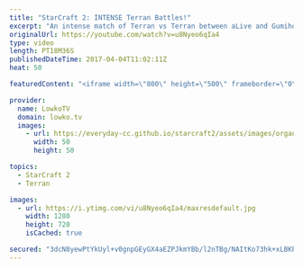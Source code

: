 ```yaml
---
title: "StarCraft 2: INTENSE Terran Battles!"
excerpt: "An intense match of Terran vs Terran between aLive and Gumiho. Subscribe for more videos: http://lowko.tv/youtube Stealth Assassins: https://goo.gl/Le7PJ3  In this match of Terran vs Terran we see quite the variety of build orders. One player focuses on a more macro focused strategy, where as the other"
originalUrl: https://youtube.com/watch?v=u8Nyeo6qIa4
type: video
length: PT18M36S
publishedDateTime: 2017-04-04T11:02:11Z
heat: 50

featuredContent: "<iframe width=\"800\" height=\"500\" frameborder=\"0\" src=\"https://www.youtube.com/embed/u8Nyeo6qIa4\" allow=\"accelerometer; autoplay; encrypted-media; gyroscope; picture-in-picture\" allowfullscreen></iframe>"

provider:
  name: LowkoTV
  domain: lowko.tv
  images:
    - url: https://everyday-cc.github.io/starcraft2/assets/images/organizations/lowko.tv-50x50.jpg
      width: 50
      height: 50

topics:
  - StarCraft 2
  - Terran

images:
  - url: https://i.ytimg.com/vi/u8Nyeo6qIa4/maxresdefault.jpg
    width: 1280
    height: 720
    isCached: true

secured: "3dcN8yewPtYkUyl+v0gnpGEyGX4aEZPJkmYBb/l2nTBg/NAItKo73hk+xLBKPx0zur31ooo4V9YeILK25qhxTqNicijiC5a9FOmmnY7N1OiHvf+eqrSU2Dx+1IIztQtlIZO5SJn2cgvV0wHpMdQ6mBQbL1LsJxh5yHEw7JOnqvzrcrsIQKMXJmhoN4QQpAq0ATWqoaLl176n8ffvL0rrmQ7tW7aEkQh03naZ8pHLqFv0KRRB8AegKrubm9hCZ2h6mp0LhpXhz8WI4jRDlffckAVhOor6s67bg9LI4CZkuZwzr8X2I0v8SmmCyw+dqDqK5Gt9KBr6kZrV1/V3vqdisNr9Qyi5Uj8FZkKd0xLMYizPOlzVi+D4bPXATybWKEhj6nKmmIHhCYHTmf2PrUFHElf2hLimC9SCbiglcDYe2GQ=;cC31+L/+BfeMM2Qx5rXLGw=="
---
```


